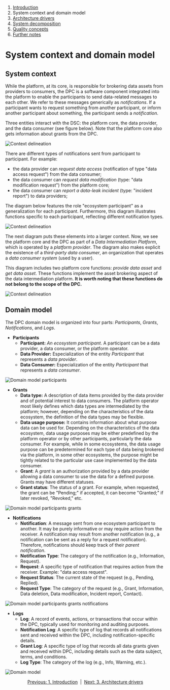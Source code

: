 1. [Introduction](index.md)
2. System context and domain model
3. [Architecture drivers](drivers.md)
4. [System decomposition](decomposition.md)
5. [Quality concepts](quality.md)
6. [Further notes](conclusion.md)

# System context and domain model

## System context

While the platform, at its core, is responsible for brokering data assets from providers to consumers, the DPC is a software component integrated into the platform to enable the participants to send data-related messages to each other. We refer to these messages generically as _notifications_. If a participant wants to request something from another participant, or inform another participant about something, the participant sends a _notification_.

Three entities interact with the DSC: the platform core, the data provider, and the data consumer (see figure below). Note that the platform core also gets information about grants from the DPC.

![Context delineation](images/diagram_context-delineation_basic.svg)

There are different types of notifications sent from participant to participant. For example:

- the data provider can _request data access_ (notification of type "data access request") from the data consumer;
- the data consumer can _request data modification_ (type: "data modification request") from the platform core;
- the data consumer can _report a data-leak incident_ (type: "incident report") to data providers;

The diagram below features the role "ecosystem participant" as a generalization for each participant. Furthermore, this diagram illustrates functions specific to each participant, reflecting different notification types.

![Context delineation](images/diagram_context-delineation_clean.svg)

The next diagram puts these elements into a larger context. Now, we see the platform core and the DPC as part of a _Data Intermediation Platform_, which is operated by a _platform provider_. The diagram also makes explicit the existence of a _third-party data consumer_, an organization that operates a _data consumer system_ (used by a user).

This diagram includes two platform core functions: _provide data asset_ and _get data asset_. These functions implement the asset brokering aspect of the data intermediation platform. **It is worth noting that these functions do not belong to the scope of the DPC.**

![Context delineation](images/diagram_context-delineation.svg)

## Domain model

The DPC domain model is organized into four parts: _Participants_, _Grants_, _Notifications_, and _Logs_.


- **Participants**
    - **Participant:** _An ecosystem participant_. A participant can be a data provider, a data consumer, or the platform operator. 
    - **Data Provider:** Especialization of the entity _Participant_ that represents a _data provider_.
    - **Data Consumer:** Especialization of the entity _Participant_ that represents a _data consumer_.
 
![Domain model participants](images/diagram_data-model_participants.svg)

- **Grants**
    - **Data type:** A description of data items provided by the data provider and of potential interest to data consumers. The platform operator most likely defines which data types are intermediated by the platform; however, depending on the characteristics of the data ecosystem, the definition of the data types may be flexible.
    - **Data usage purpose:** It contains information about what purpose data can be used for. Depending on the characteristics of the data ecosystem, data usage purposes may be either predefined by the platform operator or by other participants, particularly the data consumer. For example, while in some ecosystems, the data usage purpose can be predetermined for each type of data being brokered via the platform, in some other ecosystems, the purpose might be tightly related to the particular use case implemented by the data consumer.
    - **Grant**: A _grant_ is an authorization provided by a data provider allowing a data consumer to use the data for a defined purpose. Grants may have different statuses.
    - **Grant status**: The status of a grant. For example, when requested, the grant can be "Pending;" if accepted, it can become "Granted;" if later revoked, "Revoked," etc.

![Domain model participants grants](images/diagram_data-model_participants-grants.svg)

- **Notifications**
    - **Notification**: A message sent from one ecosystem participant to another. It may be purely informative or may require action from the receiver. A notification may result from another notification (e.g., a notification can be sent as a reply for a request notification). Therefore, notifications should keep track of their _parent notification_.
    - **Notification Type**: The category of the notification (e.g., Information, Request).
    - **Request**: A specific type of notification that requires action from the receiver. Example: "data access request".
    - **Request Status**: The current state of the request (e.g., Pending, Replied).
    - **Request Type**: The category of the request (e.g., Grant, Information, Data deletion, Data modification, Incident report, Contact).

![Domain model participants grants notifications](images/diagram_data-model_participants-grants-notifications.svg)

- **Logs**
    - **Log**: A record of events, actions, or transactions that occur within the DPC, typically used for monitoring and auditing purposes.
    - **Notification Log**: A specific type of log that records all notifications sent and received within the DPC, including notification-specific details.
    - **Grant Log**: A specific type of log that records all data grants given and received within DPC, including details such as the data subject, terms, and conditions.
    - **Log Type**: The category of the log (e.g., Info, Warning, etc.).

![Domain model](images/diagram_data-model_clean-and-complete.svg)

<p align="center">
    <a href="index.md">Previous: 1. Introduction</a>&nbsp; | &nbsp;<a href="drivers.md">Next: 3. Architecture drivers</a>
</p>
